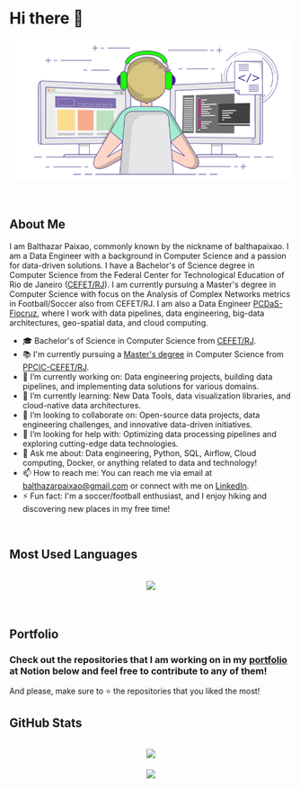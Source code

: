 # Hi there 👋

<div align="center"> 
  <img src="imgs/programming.gif" />
</div>
<br>
<br>

## About Me

I am Balthazar Paixao, commonly known by the nickname of balthapaixao. I am a Data Engineer with a background in Computer Science and a passion for data-driven solutions. I have a Bachelor's of Science degree in Computer Science from the Federal Center for Technological Education of Rio de Janeiro ([CEFET/RJ](http://www.cefet-rj.br/index.php/english-version)). I am currently pursuing a Master's degree in Computer Science with focus on the Analysis of Complex Networks metrics in Football/Soccer also from CEFET/RJ. I am also a Data Engineer [PCDaS-Fiocruz](https://pcdas.icict.fiocruz.br/), where I work with data pipelines, data engineering, big-data architectures, geo-spatial data, and cloud computing.

- 🎓 Bachelor's of Science in Computer Science from [CEFET/RJ](http://www.cefet-rj.br/index.php/english-version).
- 📚 I'm currently pursuing a [Master's degree](https://github.com/balthapaixao/football-networks/) in Computer Science from [PPCIC-CEFET/RJ](https://eic.cefet-rj.br/portal/).
- 🔭 I’m currently working on: Data engineering projects, building data pipelines, and implementing data solutions for various domains.
- 🌱 I’m currently learning: New Data Tools, data visualization libraries, and cloud-native data architectures.
- 👯 I’m looking to collaborate on: Open-source data projects, data engineering challenges, and innovative data-driven initiatives.
- 🤔 I’m looking for help with: Optimizing data processing pipelines and exploring cutting-edge data technologies.
- 💬 Ask me about: Data engineering, Python, SQL, Airflow, Cloud computing, Docker, or anything related to data and technology!
- 📫 How to reach me: You can reach me via email at balthazarpaixao@gmail.com or connect with me on [LinkedIn](https://www.linkedin.com/in/balthapaixao/).
- ⚡ Fun fact: I'm a soccer/football enthusiast, and I enjoy hiking and discovering new places in my free time!

<br>

## Most Used Languages

<br>
<div align="center">
  <img src="https://github-readme-stats.anuraghazra1.vercel.app/api/top-langs/?username=balthapaixao&layout=compact&theme=material-palenight" />
</div>
<br>
<br>

## Portfolio

### Check out the repositories that I am working on in my [portfolio](https://balthapaixao.notion.site/Balthazar-Paixao-s-Portfolio-e7627efc0c364031b3a99bf5833e48bd?pvs=4) at Notion below and feel free to contribute to any of them!

And please, make sure to ⭐ the repositories that you liked the most!

## GitHub Stats

<br>
<div align="center">
  <img src="https://github-readme-stats.vercel.app/api?username=balthapaixao&show_icons=true&theme=material-palenight" />
<br>
<br>
  <img src="https://github-readme-streak-stats.herokuapp.com/?user=balthapaixao&theme=material-palenight"/>
</div>
